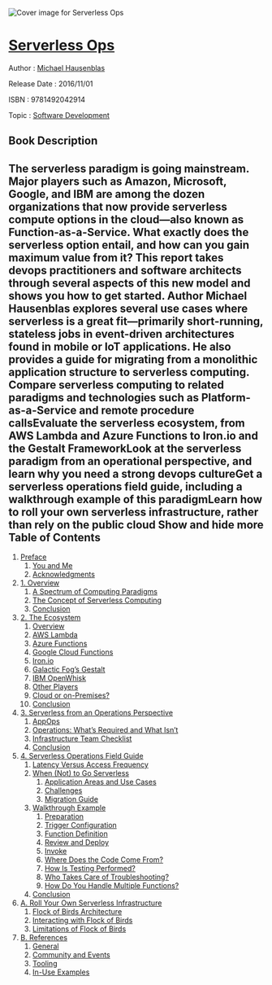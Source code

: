 ![Cover image for Serverless Ops](https://imgdetail.ebookreading.net/cover/cover/software_development/EB9781492042914.jpg)

[Serverless Ops](https://ebookreading.net/view/book/Serverless+Ops-EB9781492042914_1.html "Serverless Ops")
====================================================================================================================

Author : [Michael Hausenblas](https://ebookreading.net/search/author/Michael+Hausenblas)

Release Date : 2016/11/01

ISBN : 9781492042914

Topic : [Software Development](https://ebookreading.net/search/category/software-development)

Book Description
-----------------

 The serverless paradigm is going mainstream. Major players such as Amazon, Microsoft, Google, and IBM are among the dozen organizations that now provide serverless compute options in the cloud—also known as Function-as-a-Service. What exactly does the serverless option entail, and how can you gain maximum value from it? This report takes devops practitioners and software architects through several aspects of this new model and shows you how to get started.
Author Michael Hausenblas explores several use cases where serverless is a great fit—primarily short-running, stateless jobs in event-driven architectures found in mobile or IoT applications. He also provides a guide for migrating from a monolithic application structure to serverless computing.
Compare serverless computing to related paradigms and technologies such as Platform-as-a-Service and remote procedure callsEvaluate the serverless ecosystem, from AWS Lambda and Azure Functions to Iron.io and the Gestalt FrameworkLook at the serverless paradigm from an operational perspective, and learn why you need a strong devops cultureGet a serverless operations field guide, including a walkthrough example of this paradigmLearn how to roll your own serverless infrastructure, rather than rely on the public cloud        Show and hide more                
Table of Contents
-----------------

1. [Preface](https://ebookreading.net/view/book/Serverless+Ops-EB9781492042914_5.html#idm140576311791088)
    1. [You and Me](https://ebookreading.net/view/book/Serverless+Ops-EB9781492042914_5.html#idm140576311805520)
    1. [Acknowledgments](https://ebookreading.net/view/book/Serverless+Ops-EB9781492042914_5.html#idm140576311810608)
1. [1. Overview](https://ebookreading.net/view/book/Serverless+Ops-EB9781492042914_6.html#overview)
    1. [A Spectrum of Computing Paradigms](https://ebookreading.net/view/book/Serverless+Ops-EB9781492042914_6.html#idm140576310525184)
    1. [The Concept of Serverless Computing](https://ebookreading.net/view/book/Serverless+Ops-EB9781492042914_6.html#idm140576311285424)
    1. [Conclusion](https://ebookreading.net/view/book/Serverless+Ops-EB9781492042914_6.html#idm140576311713728)
1. [2. The Ecosystem](https://ebookreading.net/view/book/Serverless+Ops-EB9781492042914_7.html#the-ecosystem)
    1. [Overview](https://ebookreading.net/view/book/Serverless+Ops-EB9781492042914_7.html#idm140576311182016)
    1. [AWS Lambda](https://ebookreading.net/view/book/Serverless+Ops-EB9781492042914_7.html#idm140576311642704)
    1. [Azure Functions](https://ebookreading.net/view/book/Serverless+Ops-EB9781492042914_7.html#idm140576311608272)
    1. [Google Cloud Functions](https://ebookreading.net/view/book/Serverless+Ops-EB9781492042914_7.html#idm140576311596688)
    1. [Iron.io](https://ebookreading.net/view/book/Serverless+Ops-EB9781492042914_7.html#idm140576311702608)
    1. [Galactic Fog’s Gestalt](https://ebookreading.net/view/book/Serverless+Ops-EB9781492042914_7.html#idm140576311691616)
    1. [IBM OpenWhisk](https://ebookreading.net/view/book/Serverless+Ops-EB9781492042914_7.html#idm140576311681264)
    1. [Other Players](https://ebookreading.net/view/book/Serverless+Ops-EB9781492042914_7.html#idm140576311669104)
    1. [Cloud or on-Premises?](https://ebookreading.net/view/book/Serverless+Ops-EB9781492042914_7.html#cloud-vs-onprem)
    1. [Conclusion](https://ebookreading.net/view/book/Serverless+Ops-EB9781492042914_7.html#idm140576311928000)
1. [3. Serverless from an Operations Perspective](https://ebookreading.net/view/book/Serverless+Ops-EB9781492042914_8.html#ops)
    1. [AppOps](https://ebookreading.net/view/book/Serverless+Ops-EB9781492042914_8.html#idm140576311901568)
    1. [Operations: What’s Required and What Isn’t](https://ebookreading.net/view/book/Serverless+Ops-EB9781492042914_8.html#idm140576311895856)
    1. [Infrastructure Team Checklist](https://ebookreading.net/view/book/Serverless+Ops-EB9781492042914_8.html#idm140576311895232)
    1. [Conclusion](https://ebookreading.net/view/book/Serverless+Ops-EB9781492042914_8.html#idm140576311417856)
1. [4. Serverless Operations Field Guide](https://ebookreading.net/view/book/Serverless+Ops-EB9781492042914_9.html#field-guide)
    1. [Latency Versus Access Frequency](https://ebookreading.net/view/book/Serverless+Ops-EB9781492042914_9.html#lat-vs-freq)
    1. [When (Not) to Go Serverless](https://ebookreading.net/view/book/Serverless+Ops-EB9781492042914_9.html#idm140576311402448)
        1. [Application Areas and Use Cases](https://ebookreading.net/view/book/Serverless+Ops-EB9781492042914_9.html#idm140576311400480)
        1. [Challenges](https://ebookreading.net/view/book/Serverless+Ops-EB9781492042914_9.html#challenges)
        1. [Migration Guide](https://ebookreading.net/view/book/Serverless+Ops-EB9781492042914_9.html#migration-guide)
    1. [Walkthrough Example](https://ebookreading.net/view/book/Serverless+Ops-EB9781492042914_9.html#idm140576311238016)
        1. [Preparation](https://ebookreading.net/view/book/Serverless+Ops-EB9781492042914_9.html#idm140576311234832)
        1. [Trigger Configuration](https://ebookreading.net/view/book/Serverless+Ops-EB9781492042914_9.html#idm140576311229088)
        1. [Function Definition](https://ebookreading.net/view/book/Serverless+Ops-EB9781492042914_9.html#idm140576311223472)
        1. [Review and Deploy](https://ebookreading.net/view/book/Serverless+Ops-EB9781492042914_9.html#idm140576311222848)
        1. [Invoke](https://ebookreading.net/view/book/Serverless+Ops-EB9781492042914_9.html#idm140576311194336)
        1. [Where Does the Code Come From?](https://ebookreading.net/view/book/Serverless+Ops-EB9781492042914_9.html#idm140576311584352)
        1. [How Is Testing Performed?](https://ebookreading.net/view/book/Serverless+Ops-EB9781492042914_9.html#idm140576311575760)
        1. [Who Takes Care of Troubleshooting?](https://ebookreading.net/view/book/Serverless+Ops-EB9781492042914_9.html#idm140576311572848)
        1. [How Do You Handle Multiple Functions?](https://ebookreading.net/view/book/Serverless+Ops-EB9781492042914_9.html#idm140576311566176)
    1. [Conclusion](https://ebookreading.net/view/book/Serverless+Ops-EB9781492042914_9.html#idm140576311237424)
1. [A. Roll Your Own Serverless Infrastructure](https://ebookreading.net/view/book/Serverless+Ops-EB9781492042914_10.html#roll-your-own)
    1. [Flock of Birds Architecture](https://ebookreading.net/view/book/Serverless+Ops-EB9781492042914_10.html#idm140576311555328)
    1. [Interacting with Flock of Birds](https://ebookreading.net/view/book/Serverless+Ops-EB9781492042914_10.html#idm140576311554704)
    1. [Limitations of Flock of Birds](https://ebookreading.net/view/book/Serverless+Ops-EB9781492042914_10.html#idm140576307806704)
1. [B. References](https://ebookreading.net/view/book/Serverless+Ops-EB9781492042914_11.html#references)
    1. [General](https://ebookreading.net/view/book/Serverless+Ops-EB9781492042914_11.html#idm140576307524048)
    1. [Community and Events](https://ebookreading.net/view/book/Serverless+Ops-EB9781492042914_11.html#idm140576307673936)
    1. [Tooling](https://ebookreading.net/view/book/Serverless+Ops-EB9781492042914_11.html#idm140576307497872)
    1. [In-Use Examples](https://ebookreading.net/view/book/Serverless+Ops-EB9781492042914_11.html#idm140576307490688)
